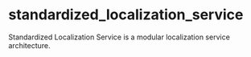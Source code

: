 # standardized_localization_service
Standardized Localization Service is a modular localization service architecture. 
